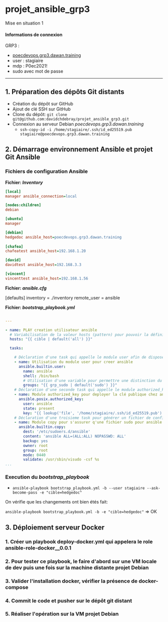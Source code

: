 # projet_ansible_grp3
Mise en situation 1

#### Informations de connexion
GRP3 :

   - [poecdevops.grp3.dawan.training](poecdevops.grp3.dawan.training)   
   - user : stagiaire
   - mdp : P0ec2021!
   - sudo avec mot de passe

---

## 1. Préparation des dépôts Git distants

- Création du dépôt sur GitHub
- Ajout de clé SSH sur GitHub
- Clone du dépôt: `git clone git@github.com:davidchdebray/projet_ansible_grp3.git`
- Connexion au serveur Debian *poecdevops.grp3.dawan.training*
   - `ssh-copy-id -i /home/stagiaire/.ssh/id_ed25519.pub stagiaire@poecdevops.grp3.dawan.training`


## 2. Démarrage environnement Ansible et projet Git Ansible

### Fichiers de configuration Ansible 

**Fichier: *Inventory***

```ini
[local]
manager ansible_connection=local

[nodes:children]
debian

[ubuntu]
manager

[debian]
hedgedoc ansible_host=poecdevops.grp3.dawan.training
 
[chafea]
chafeatest ansible_host=192.168.1.20

[david]
davidtest ansible_host=192.168.3.3

[vincent]
vincenttest ansible_host=192.168.1.56
```

**Fichier: *ansible.cfg***

[defaults]
inventory = ./inventory
remote_user = ansible


**Fichier: *bootstrap_playbook.yml***

```yml

---

- name: PLAY creation utilisateur ansible
  # Variabilisation de la valeur hosts (pattern) pour pouvoir la définir au lancement du play
  hosts: "{{ cible | default('all') }}"

  tasks:

    # Déclaration d'une task qui appelle le module user afin de disposer d'un user ansible
    - name: Utilisation du module user pour creer ansible
      ansible.builtin.user:
        name: ansible
        shell: /bin/bash
        # Utilisation d'une variable pour permettre une distinction du groupe désiré
        groups: "{{ grp_sudo | default('sudo') }}"
    # Déclaration d'une seconde task qui appelle le module authorized_key pour pousser une clé publique pour le user ansible
    - name: Module authorized_key pour deployer la clé publique chez ansible
      ansible.posix.authorized_key:
        user: ansible
        state: present
        key: "{{ lookup('file', '/home/stagiaire/.ssh/id_ed25519.pub') }}"
    # Déclaration d'une troisieme task pour générer un fichier de config sudo dédié au user ansible
    - name: Module copy pour s'assurer q'une fichier sudo pour ansible soit présent avec un contenu précis
      ansible.builtin.copy:
        dest: '/etc/sudoers.d/ansible'
        content: 'ansible ALL=(ALL:ALL) NOPASSWD: ALL'
        backup: yes
        owner: root 
        group: root
        mode: 0440
        validate: /usr/sbin/visudo -csf %s
...
```


### Execution du *bootstrap_playbook*

- `ansible-playbook bootstrap_playbook.yml -b --user stagiaire --ask-become-pass -e "cible=hedgedoc"`

On vérifie que les changements ont bien étés fait:

`ansible-playbook bootstrap_playbook.yml -b -e "cible=hedgedoc"` => OK




## 3. Déploiement serveur Docker


### 1. Créer un playbook deploy-docker.yml qui appelera le role ansible-role-docker__0.0.1

### 2. Pour tester ce playbook, le faire d'abord sur une VM locale de dev puis une fois sur la machine distante projet Debian

### 3. Valider l'installation docker, vérifier la présence de docker-compose

### 4. Commit le code et pusher sur le dépôt git distant

### 5. Réaliser l'opération sur la VM projet Debian


